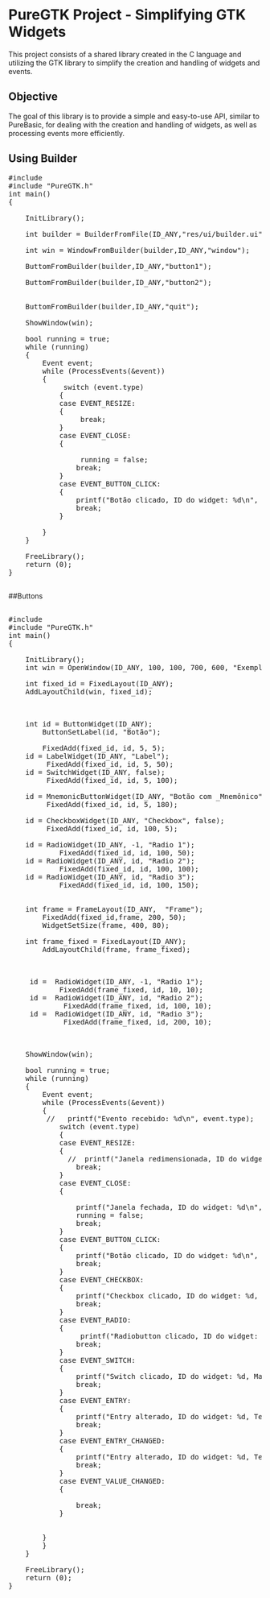 # PureGTK Project - Simplifying GTK Widgets

This project consists of a shared library created in the C language and utilizing the GTK library to 
simplify the creation and handling of widgets and events.

## Objective

The goal of this library is to provide a simple and easy-to-use API, similar to PureBasic, for dealing with the 
creation and handling of widgets, as well as processing events more efficiently.

## Using Builder

<pre>
#include <stdio.h>
#include "PureGTK.h"
int main()
{
 
    InitLibrary();

    int builder = BuilderFromFile(ID_ANY,"res/ui/builder.ui");

    int win = WindowFromBuilder(builder,ID_ANY,"window");

    ButtomFromBuilder(builder,ID_ANY,"button1");

    ButtomFromBuilder(builder,ID_ANY,"button2");


    ButtomFromBuilder(builder,ID_ANY,"quit");

    ShowWindow(win);

	bool running = true;
	while (running)
	{
        Event event;
        while (ProcessEvents(&event))
        {
             switch (event.type)
            {
            case EVENT_RESIZE:
            {
                 break;
            }
            case EVENT_CLOSE:
            {

                 running = false;
                break;
            }
            case EVENT_BUTTON_CLICK:
            {
                printf("Botão clicado, ID do widget: %d\n", event.button.id );
                break;
            }
        
        }
	}
	
	FreeLibrary();
	return (0);
}

</pre>
##Buttons

<pre>

#include <stdio.h>
#include "PureGTK.h"
int main()
{
 
    InitLibrary();
    int win = OpenWindow(ID_ANY, 100, 100, 700, 600, "Exemplo");
    
    int fixed_id = FixedLayout(ID_ANY);
    AddLayoutChild(win, fixed_id);



    int id = ButtonWidget(ID_ANY);
        ButtonSetLabel(id, "Botão");
        
        FixedAdd(fixed_id, id, 5, 5);
    id = LabelWidget(ID_ANY, "Label");
         FixedAdd(fixed_id, id, 5, 50);
    id = SwitchWidget(ID_ANY, false);
         FixedAdd(fixed_id, id, 5, 100);

    id = MnemonicButtonWidget(ID_ANY, "Botão com _Mnemônico");
         FixedAdd(fixed_id, id, 5, 180);

    id = CheckboxWidget(ID_ANY, "Checkbox", false);
         FixedAdd(fixed_id, id, 100, 5);

    id = RadioWidget(ID_ANY, -1, "Radio 1");
            FixedAdd(fixed_id, id, 100, 50);
    id = RadioWidget(ID_ANY, id, "Radio 2");
            FixedAdd(fixed_id, id, 100, 100);
    id = RadioWidget(ID_ANY, id, "Radio 3");
            FixedAdd(fixed_id, id, 100, 150);


    int frame = FrameLayout(ID_ANY,  "Frame");
        FixedAdd(fixed_id,frame, 200, 50);
        WidgetSetSize(frame, 400, 80);

    int frame_fixed = FixedLayout(ID_ANY);
        AddLayoutChild(frame, frame_fixed);
        


     id =  RadioWidget(ID_ANY, -1, "Radio 1");
            FixedAdd(frame_fixed, id, 10, 10);
     id =  RadioWidget(ID_ANY, id, "Radio 2");
             FixedAdd(frame_fixed, id, 100, 10);
     id =  RadioWidget(ID_ANY, id, "Radio 3");
             FixedAdd(frame_fixed, id, 200, 10);



	ShowWindow(win);

	bool running = true;
	while (running)
	{
        Event event;
        while (ProcessEvents(&event))
        {
         //   printf("Evento recebido: %d\n", event.type);
            switch (event.type)
            {
            case EVENT_RESIZE:
            {
              //  printf("Janela redimensionada, ID do widget: %d   (%d:%d) \n", event.resize.id , event.resize.width, event.resize.height);
                break;
            }
            case EVENT_CLOSE:
            {

                printf("Janela fechada, ID do widget: %d\n", event.close.id);
                running = false;
                break;
            }
            case EVENT_BUTTON_CLICK:
            {
                printf("Botão clicado, ID do widget: %d\n", event.button.id );
                break;
            }
            case EVENT_CHECKBOX:
            {
                printf("Checkbox clicado, ID do widget: %d, Marcado: %s\n",                       event.button.id, event.button.checked ? "Sim" : "Não");
                break;
            }
            case EVENT_RADIO:
            {
                 printf("Radiobutton clicado, ID do widget: %d, Marcado: %s\n",                       event.button.id, event.button.checked ? "Sim" : "Não");
                break;
            }
            case EVENT_SWITCH:
            {
                printf("Switch clicado, ID do widget: %d, Marcado: %s\n",                       event.button.id, event.button.checked ? "Sim" : "Não");
                break;
            }
            case EVENT_ENTRY:
            {
                printf("Entry alterado, ID do widget: %d, Texto: %s\n",                       event.entry.id, event.entry.text);
                break;
            }
            case EVENT_ENTRY_CHANGED:
            {
                printf("Entry alterado, ID do widget: %d, Texto: %s\n",                       event.entry.id, event.entry.text);
                break;
            }
            case EVENT_VALUE_CHANGED:
            {

                break;
            }


        }
        }
	}
	
	FreeLibrary();
	return (0);
}

</pre>
